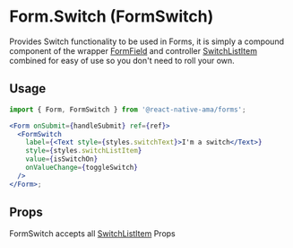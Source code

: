 # Form.Switch (FormSwitch)

Provides Switch functionality to be used in Forms, it is simply a compound component of the wrapper [FormField](./FormField.md) and controller [SwitchListItem](../../react-native/docs/SwitchListItem.md) combined for easy of use so you don't need to roll your own.

## Usage

```jsx {1-3, 8}
import { Form, FormSwitch } from '@react-native-ama/forms';

<Form onSubmit={handleSubmit} ref={ref}>
  <FormSwitch
    label={<Text style={styles.switchText}>I'm a switch</Text>}
    style={styles.switchListItem}
    value={isSwitchOn}
    onValueChange={toggleSwitch}
  />
</Form>;
```

## Props

FormSwitch accepts all [SwitchListItem](../../react-native/docs/SwitchListItem.mdx#Props) Props
